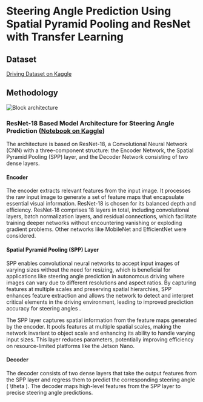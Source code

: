 # Steering Angle Prediction Using Spatial Pyramid Pooling and ResNet with Transfer Learning

## Dataset
[Driving Dataset on Kaggle](https://www.kaggle.com/datasets/vinaypepakayala/driving-dataset/data)

## Methodology
![Block architecture](https://github.com/user-attachments/assets/ab5e06f0-2d1a-43fd-9c7d-7c0ed9188cbf)

### ResNet-18 Based Model Architecture for Steering Angle Prediction ([Notebook on Kaggle](https://www.kaggle.com/code/vinaypepakayala/steering-angle/notebook))

The architecture is based on ResNet-18, a Convolutional Neural Network (CNN) with a three-component structure: the Encoder Network, the Spatial Pyramid Pooling (SPP) layer, and the Decoder Network consisting of two dense layers.


#### Encoder
The encoder extracts relevant features from the input image. It processes the raw input image to generate a set of feature maps that encapsulate essential visual information. ResNet-18 is chosen for its balanced depth and efficiency. ResNet-18 comprises 18 layers in total, including convolutional layers, batch normalization layers, and residual connections, which facilitate training deeper networks without encountering vanishing or exploding gradient problems. Other networks like MobileNet and EfficientNet were considered.

#### Spatial Pyramid Pooling (SPP) Layer
SPP enables convolutional neural networks to accept input images of varying sizes without the need for resizing, which is beneficial for applications like steering angle prediction in autonomous driving where images can vary due to different resolutions and aspect ratios. By capturing features at multiple scales and preserving spatial hierarchies, SPP enhances feature extraction and allows the network to detect and interpret critical elements in the driving environment, leading to improved prediction accuracy for steering angles .

The SPP layer captures spatial information from the feature maps generated by the encoder. It pools features at multiple spatial scales, making the network invariant to object scale and enhancing its ability to handle varying input sizes. This layer reduces parameters, potentially improving efficiency on resource-limited platforms like the Jetson Nano.

#### Decoder
The decoder consists of two dense layers that take the output features from the SPP layer and regress them to predict the corresponding steering angle \( \theta \). The decoder maps high-level features from the SPP layer to precise steering angle predictions.
